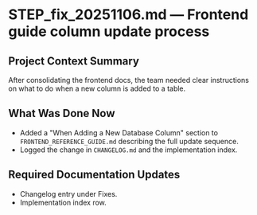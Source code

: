 # STEP_fix_20251106.md — Frontend guide column update process

## Project Context Summary
After consolidating the frontend docs, the team needed clear instructions on what to do when a new column is added to a table.

## What Was Done Now
- Added a "When Adding a New Database Column" section to `FRONTEND_REFERENCE_GUIDE.md` describing the full update sequence.
- Logged the change in `CHANGELOG.md` and the implementation index.

## Required Documentation Updates
- Changelog entry under Fixes.
- Implementation index row.
